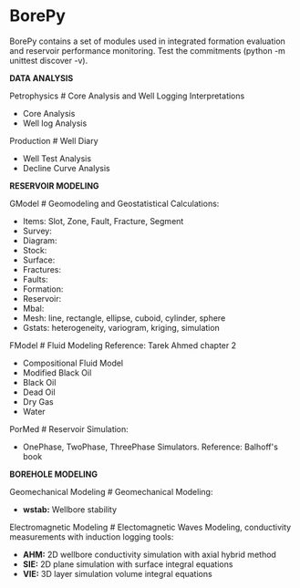 # BorePy

BorePy contains a set of modules used in integrated formation evaluation and reservoir performance monitoring. Test the commitments (python -m unittest discover -v).

**DATA ANALYSIS**

Petrophysics \# Core Analysis and Well Logging Interpretations

- Core Analysis
- Well log Analysis

Production \# Well Diary

- Well Test Analysis
- Decline Curve Analysis

**RESERVOIR MODELING**

GModel \# Geomodeling and Geostatistical Calculations:

- Items: Slot, Zone, Fault, Fracture, Segment
- Survey: 
- Diagram: 
- Stock: 
- Surface:
- Fractures: 
- Faults: 
- Formation: 
- Reservoir: 
- Mbal:
- Mesh: line, rectangle, ellipse, cuboid, cylinder, sphere
- Gstats: heterogeneity, variogram, kriging, simulation

FModel \# Fluid Modeling Reference: Tarek Ahmed chapter 2

- Compositional Fluid Model
- Modified Black Oil
- Black Oil
- Dead Oil
- Dry Gas
- Water

PorMed \# Reservoir Simulation:

- OnePhase, TwoPhase, ThreePhase Simulators. Reference: Balhoff's book

**BOREHOLE MODELING**

Geomechanical Modeling \# Geomechanical Modeling:

- **wstab:** Wellbore stability

Electromagnetic Modeling \# Electomagnetic Waves Modeling, conductivity measurements with induction logging tools:

- **AHM:** 2D wellbore conductivity simulation with axial hybrid method
- **SIE:** 2D plane simulation with surface integral equations
- **VIE:** 3D layer simulation volume integral equations